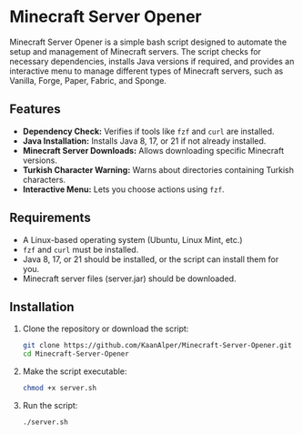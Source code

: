 # Minecraft Server Opener

Minecraft Server Opener is a simple bash script designed to automate the setup and management of Minecraft servers. The script checks for necessary dependencies, installs Java versions if required, and provides an interactive menu to manage different types of Minecraft servers, such as Vanilla, Forge, Paper, Fabric, and Sponge.

## Features

- **Dependency Check:** Verifies if tools like `fzf` and `curl` are installed.
- **Java Installation:** Installs Java 8, 17, or 21 if not already installed.
- **Minecraft Server Downloads:** Allows downloading specific Minecraft versions.
- **Turkish Character Warning:** Warns about directories containing Turkish characters.
- **Interactive Menu:** Lets you choose actions using `fzf`.

## Requirements

- A Linux-based operating system (Ubuntu, Linux Mint, etc.)
- `fzf` and `curl` must be installed.
- Java 8, 17, or 21 should be installed, or the script can install them for you.
- Minecraft server files (server.jar) should be downloaded.

## Installation

1. Clone the repository or download the script:

   ```bash
   git clone https://github.com/KaanAlper/Minecraft-Server-Opener.git
   cd Minecraft-Server-Opener
2. Make the script executable:

   ```bash
   chmod +x server.sh
3. Run the script:

   ```bash
   ./server.sh
